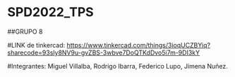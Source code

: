 # SPD2022_TPS

##GRUPO 8

#LINK de tinkercad: 
                    https://www.tinkercad.com/things/3ioqUCZBYiq?sharecode=93sly8NV9u-gvZBS-3wbve7DoQTKdDvo5i7m-9DI3kY

#Integrantes: 
              Miguel Villalba,
              Rodrigo Ibarra,
              Federico Lupo,
              Jimena Nuñez.
